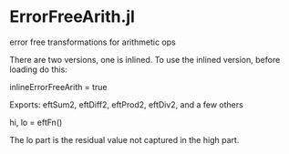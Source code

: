 # ErrorFreeArith.jl
error free transformations for arithmetic ops

There are two versions, one is inlined.  To use the inlined version, before loading do this:

inlineErrorFreeArith = true

Exports: eftSum2, eftDiff2, eftProd2, eftDiv2, and a few others

hi, lo = eftFn()

The lo part is the residual value not captured in the high part.
